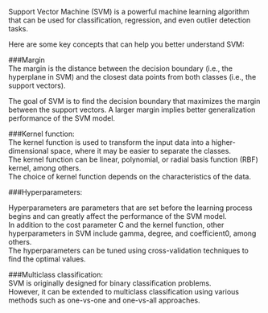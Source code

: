 Support Vector Machine (SVM) is a powerful machine learning algorithm that can be used for classification, regression, and even outlier detection tasks.  

Here are some key concepts that can help you better understand SVM:  
  


###Margin  
The margin is the distance between the decision boundary (i.e., the hyperplane in SVM) and the closest data points from both classes (i.e., the support vectors). 

The goal of SVM is to find the decision boundary that maximizes the margin between the support vectors.
A larger margin implies better generalization performance of the SVM model.  


###Kernel function:  
The kernel function is used to transform the input data into a higher-dimensional space, where it may be easier to separate the classes.  
The kernel function can be linear, polynomial, or radial basis function (RBF) kernel, among others.  
The choice of kernel function depends on the characteristics of the data.


###Hyperparameters:  

Hyperparameters are parameters that are set before the learning process begins and can greatly affect the performance of the SVM model.  
In addition to the cost parameter C and the kernel function, other hyperparameters in SVM include gamma, degree, and coefficient0, among others.  
The hyperparameters can be tuned using cross-validation techniques to find the optimal values.


###Multiclass classification:  
SVM is originally designed for binary classification problems.  
However, it can be extended to multiclass classification using various methods such as one-vs-one and one-vs-all approaches.